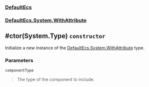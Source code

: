 ### [DefaultEcs](./DefaultEcs.md 'DefaultEcs')
### [DefaultEcs.System.WithAttribute](./DefaultEcs-System-WithAttribute.md 'DefaultEcs.System.WithAttribute')
## #ctor(System.Type) `constructor`
Initialize a new instance of the [DefaultEcs.System.WithAttribute](./DefaultEcs-System-WithAttribute.md 'DefaultEcs.System.WithAttribute') type.
### Parameters

<a name='DefaultEcs-System-WithAttribute--ctor(System-Type)-componentType'></a>
`componentType`
>The type of the component to include.
